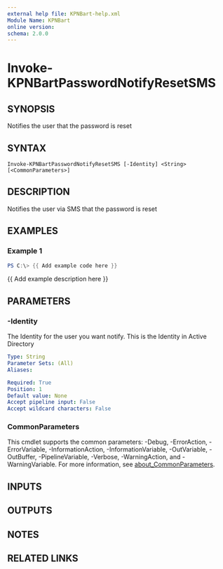 ```yaml
---
external help file: KPNBart-help.xml
Module Name: KPNBart
online version:
schema: 2.0.0
---
```


# Invoke-KPNBartPasswordNotifyResetSMS

## SYNOPSIS
Notifies the user that the password is reset

## SYNTAX

```
Invoke-KPNBartPasswordNotifyResetSMS [-Identity] <String> [<CommonParameters>]
```

## DESCRIPTION
Notifies the user via SMS that the password is reset

## EXAMPLES

### Example 1
```powershell
PS C:\> {{ Add example code here }}
```

{{ Add example description here }}

## PARAMETERS

### -Identity
The Identity for the user you want notify.
This is the Identity in Active Directory

```yaml
Type: String
Parameter Sets: (All)
Aliases:

Required: True
Position: 1
Default value: None
Accept pipeline input: False
Accept wildcard characters: False
```

### CommonParameters
This cmdlet supports the common parameters: -Debug, -ErrorAction, -ErrorVariable, -InformationAction, -InformationVariable, -OutVariable, -OutBuffer, -PipelineVariable, -Verbose, -WarningAction, and -WarningVariable. For more information, see [about_CommonParameters](http://go.microsoft.com/fwlink/?LinkID=113216).

## INPUTS

## OUTPUTS

## NOTES

## RELATED LINKS
